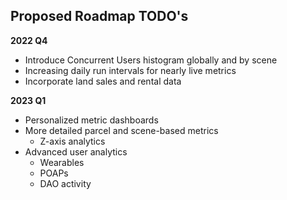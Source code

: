 ## Proposed Roadmap TODO's

**2022 Q4**

* Introduce Concurrent Users histogram globally and by scene
* Increasing daily run intervals for nearly live metrics
* Incorporate land sales and rental data

**2023 Q1**

* Personalized metric dashboards
* More detailed parcel and scene-based metrics
  * Z-axis analytics
* Advanced user analytics
  * Wearables
  * POAPs
  * DAO activity
